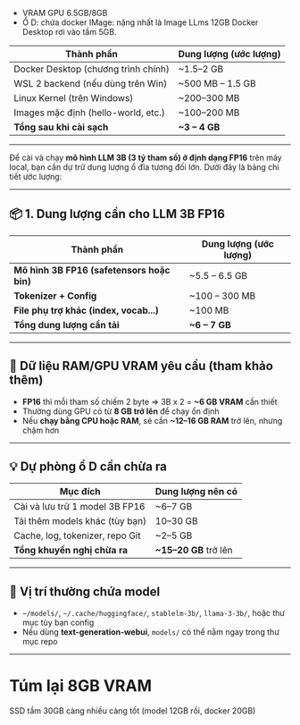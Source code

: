 - VRAM GPU 6.5GB/8GB
- Ổ D: chứa docker IMage: nặng nhất là Image LLms 12GB 
Docker Desktop rơi vào tầm 5GB. 

| Thành phần                          | Dung lượng (ước lượng) |
| ----------------------------------- | ---------------------- |
| Docker Desktop (chương trình chính) | \~1.5–2 GB             |
| WSL 2 backend (nếu dùng trên Win)   | \~500 MB – 1.5 GB      |
| Linux Kernel (trên Windows)         | \~200–300 MB           |
| Images mặc định (hello-world, etc.) | \~100–200 MB           |
| **Tổng sau khi cài sạch**           | **\~3 – 4 GB**         |


---


Để cài và chạy **mô hình LLM 3B (3 tỷ tham số) ở định dạng FP16** trên máy local, bạn cần dự trữ dung lượng ổ đĩa tương đối lớn. Dưới đây là bảng chi tiết ước lượng:

---

## 📦 **1. Dung lượng cần cho LLM 3B FP16**

| Thành phần                                 | Dung lượng (ước lượng) |
| ------------------------------------------ | ---------------------- |
| **Mô hình 3B FP16 (safetensors hoặc bin)** | \~5.5 – 6.5 GB         |
| **Tokenizer + Config**                     | \~100 – 300 MB         |
| **File phụ trợ khác (index, vocab...)**    | \~100 MB               |
| **Tổng dung lượng cần tải**                | **\~6 – 7 GB**         |

---

## 🧠 **Dữ liệu RAM/GPU VRAM yêu cầu (tham khảo thêm)**

* **FP16** thì mỗi tham số chiếm 2 byte ⇒ 3B x 2 = **\~6 GB VRAM** cần thiết
* Thường dùng GPU có từ **8 GB trở lên** để chạy ổn định
* Nếu **chạy bằng CPU hoặc RAM**, sẽ cần **\~12–16 GB RAM** trở lên, nhưng chậm hơn

---

## 💡 **Dự phòng ổ D cần chừa ra**

| Mục đích                        | Dung lượng nên có      |
| ------------------------------- | ---------------------- |
| Cài và lưu trữ 1 model 3B FP16  | \~6–7 GB               |
| Tải thêm models khác (tùy bạn)  | 10–30 GB               |
| Cache, log, tokenizer, repo Git | \~2–5 GB               |
| **Tổng khuyến nghị chừa ra**    | **\~15–20 GB** trở lên |

---

## 📁 Vị trí thường chứa model

* `~/models/`, `~/.cache/huggingface/`, `stablelm-3b/`, `llama-3-3b/`, hoặc thư mục tùy bạn config
* Nếu dùng **text-generation-webui**, `models/` có thể nằm ngay trong thư mục repo

---



# Túm lại 8GB VRAM 
SSD tầm 30GB càng nhiều càng tốt (model 12GB rồi, docker 20GB)